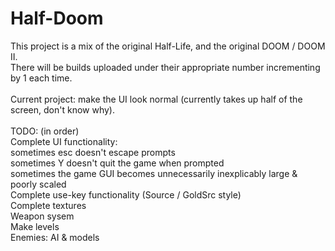 # Half-Doom
This project is a mix of the original Half-Life, and the original DOOM / DOOM II.\
There will be builds uploaded under their appropriate number incrementing by 1 each time.\
\
Current project: make the UI look normal (currently takes up half of the screen, don't know why).\
\
TODO: (in order)\
Complete UI functionality:\
  sometimes esc doesn't escape prompts\
  sometimes Y doesn't quit the game when prompted\
  sometimes the game GUI becomes unnecessarily inexplicably large & poorly scaled\
Complete use-key functionality (Source / GoldSrc style)\
Complete textures\
Weapon sysem\
Make levels\
Enemies: AI & models

